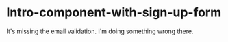 # Intro-component-with-sign-up-form
It's missing the email validation.
I'm doing something wrong there.
